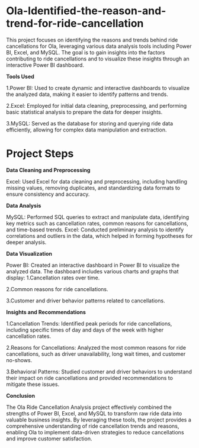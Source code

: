 # Ola-Identified-the-reason-and-trend-for-ride-cancellation
This project focuses on identifying the reasons and trends behind ride cancellations for Ola, leveraging various data analysis tools including Power BI, Excel, and MySQL. The goal is to gain insights into the factors contributing to ride cancellations and to visualize these insights through an interactive Power BI dashboard.

**Tools Used**

1.Power BI: Used to create dynamic and interactive dashboards to visualize the analyzed data, making it easier to identify patterns and trends.

2.Excel: Employed for initial data cleaning, preprocessing, and performing basic statistical analysis to prepare the data for deeper insights.

3.MySQL: Served as the database for storing and querying ride data efficiently, allowing for complex data manipulation and extraction.

# Project Steps

**Data Cleaning and Preprocessing**

Excel: Used Excel for data cleaning and preprocessing, including handling missing values, removing duplicates, and standardizing data formats to ensure consistency and accuracy.

**Data Analysis**

MySQL: Performed SQL queries to extract and manipulate data, identifying key metrics such as cancellation rates, common reasons for cancellations, and time-based trends.
Excel: Conducted preliminary analysis to identify correlations and outliers in the data, which helped in forming hypotheses for deeper analysis.


**Data Visualization**

Power BI: Created an interactive dashboard in Power BI to visualize the analyzed data. The dashboard includes various charts and graphs that display:
1.Cancellation rates over time.

2.Common reasons for ride cancellations.

3.Customer and driver behavior patterns related to cancellations.

**Insights and Recommendations**

1.Cancellation Trends: Identified peak periods for ride cancellations, including specific times of day and days of the week with higher cancellation rates.

2.Reasons for Cancellations: Analyzed the most common reasons for ride cancellations, such as driver unavailability, long wait times, and customer no-shows.

3.Behavioral Patterns: Studied customer and driver behaviors to understand their impact on ride cancellations and provided recommendations to mitigate these issues.

**Conclusion**

The Ola Ride Cancellation Analysis project effectively combined the strengths of Power BI, Excel, and MySQL to transform raw ride data into valuable business insights. By leveraging these tools, the project provides a comprehensive understanding of ride cancellation trends and reasons, enabling Ola to implement data-driven strategies to reduce cancellations and improve customer satisfaction.
